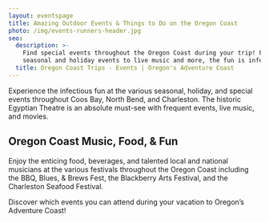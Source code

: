 ```yaml
---
layout: eventspage
title: Amazing Outdoor Events & Things to Do on the Oregon Coast
photo: /img/events-runners-header.jpg
seo:
  description: >-
    Find special events throughout the Oregon Coast during your trip! From
    seasonal and holiday events to live music and more, the fun is infectious!
  title: Oregon Coast Trips - Events | Oregon's Adventure Coast
---
```

Experience the infectious fun at the various seasonal, holiday, and special events throughout Coos Bay, North Bend, and Charleston. The historic Egyptian Theatre is an absolute must-see with frequent events, live music, and movies. 

## Oregon Coast Music, Food, & Fun

Enjoy the enticing food, beverages, and talented local and national musicians at the various festivals throughout the Oregon Coast including the BBQ, Blues, & Brews Fest, the Blackberry Arts Festival, and the Charleston Seafood Festival.

Discover which events you can attend during your vacation to Oregon’s Adventure Coast!
